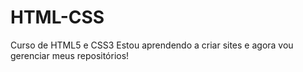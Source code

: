 # HTML-CSS
 Curso de HTML5 e CSS3
Estou aprendendo a criar sites e agora vou gerenciar meus repositórios! 
